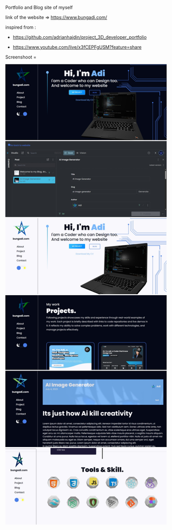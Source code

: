 Portfolio and Blog site of myself

link of the website => https://www.bungadi.com/

inspired from : 

- https://github.com/adrianhajdin/project_3D_developer_portfolio

- https://www.youtube.com/live/x3fCEPFgUSM?feature=share

Screenshoot =

![ss1](https://github.com/Bung-Adi/bungadi.com-next13-sanity-threejs/blob/main/screenshoot/ss1.jpeg?raw=true)
![ss2](https://github.com/Bung-Adi/bungadi.com-next13-sanity-threejs/blob/main/screenshoot/ss2.jpeg?raw=true)
![ss3](https://github.com/Bung-Adi/bungadi.com-next13-sanity-threejs/blob/main/screenshoot/ss3.jpeg?raw=true)
![ss4](https://github.com/Bung-Adi/bungadi.com-next13-sanity-threejs/blob/main/screenshoot/ss4.jpeg?raw=true)
![ss5](https://github.com/Bung-Adi/bungadi.com-next13-sanity-threejs/blob/main/screenshoot/ss5.jpeg?raw=true)
![ss6](https://github.com/Bung-Adi/bungadi.com-next13-sanity-threejs/blob/main/screenshoot/ss6.jpeg?raw=true)